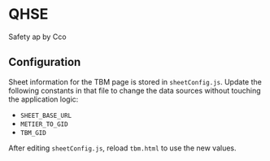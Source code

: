 # QHSE
Safety ap by Cco

## Configuration

Sheet information for the TBM page is stored in `sheetConfig.js`. Update the
following constants in that file to change the data sources without touching the
application logic:

- `SHEET_BASE_URL`
- `METIER_TO_GID`
- `TBM_GID`

After editing `sheetConfig.js`, reload `tbm.html` to use the new values.
